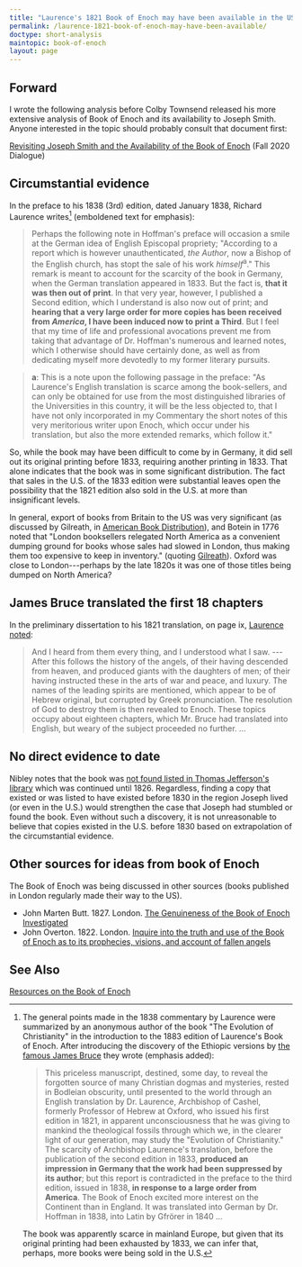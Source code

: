 ```yaml
---
title: "Laurence's 1821 Book of Enoch may have been available in the US"
permalink: /laurence-1821-book-of-enoch-may-have-been-available/
doctype: short-analysis
maintopic: book-of-enoch
layout: page
---
```


## Forward

I wrote the following analysis before Colby Townsend released his more extensive analysis of Book of Enoch and its availability to Joseph Smith. Anyone interested in the topic should probably consult that document first:

[Revisiting Joseph Smith and the Availability of the Book of Enoch](https://www.dialoguejournal.com/articles/revisiting-joseph-smith-and-the-availability-of-the-book-of-enoch/) (Fall 2020 Dialogue)

## Circumstantial evidence

In the preface to his 1838 (3rd) edition, dated January 1838, Richard Laurence writes[^commentary_in_1883] (emboldened text for emphasis):

> Perhaps the following note in Hoffman's preface will occasion a smile at the German idea of English Episcopal propriety; "According to a report which is however unauthenticated, _the Author_, now a Bishop of the English church, has stopt the sale of his work _himself_<sup>a</sup>." This remark is meant to account for the scarcity of the book in Germany, when the German translation appeared in 1833. But the fact is, **that it was then out of print**. In that very year, however, I published a Second edition, which I understand is also now out of print; and **hearing that a very large order for more copies has been received from _America_, I have been induced now to print a Third**. But I feel that my time of life and professional avocations prevent me from taking that advantage of Dr. Hoffman's numerous and learned notes, which I otherwise should have certainly done, as well as from dedicating myself more devotedly to my former literary pursuits.

> **a**: This is a note upon the following passage in the preface: "As Laurence's English translation is scarce among the book-sellers, and can only be obtained for use from the most distinguished libraries of the Universities in this country, it will be the less objected to, that I have not only incorporated in my Commentary the short notes of this very meritorious writer upon Enoch, which occur under his translation, but also the more extended remarks, which follow it."

So, while the book may have been difficult to come by in Germany, it did sell out its original printing before 1833, requiring another printing in 1833.  That alone indicates that the book was in some significant distribution.  The fact that sales in the U.S. of the 1833 edition were substantial leaves open the possibility that the 1821 edition also sold in the U.S. at more than insignificant levels.

In general, export of books from Britain to the US was very significant (as discussed by Gilreath, in [American Book Distribution](https://www.americanantiquarian.org/proceedings/44539364.pdf)), and Botein in 1776 noted that "London booksellers relegated North America as a convenient dumping ground for books whose sales had slowed in London, thus making them too expensive to keep in inventory." (quoting [Gilreath](https://www.americanantiquarian.org/proceedings/44539364.pdf)).  Oxford was close to London---perhaps by the late 1820s it was one of those titles being dumped on North America?

## James Bruce translated the first 18 chapters

In the preliminary dissertation to his 1821 translation, on page ix, [Laurence noted](https://books.google.com/books?id=IFM7AQAAMAAJ&printsec=frontcover&source=gbs_ge_summary_r&cad=0#v=onepage&q=war&f=false):

> And I heard from them every thing, and I understood what I saw. ---After this follows the history of the angels, of their having descended from heaven, and produced giants with the daughters of men; of their having instructed these in the arts of war and peace, and luxury.  The names of the leading spirits are mentioned, which appear to be of Hebrew original, but corrupted by Greek pronunciation.  The resolution of God to destroy them is then revealed to Enoch.  These topics occupy about eighteen chapters, which Mr. Bruce had translated into English, but weary of the subject proceeded no further. ...

## No direct evidence to date

Nibley notes that the book was [not found listed in Thomas Jefferson's library](https://www.churchofjesuschrist.org/study/ensign/1975/12/a-strange-thing-in-the-land-the-return-of-the-book-of-enoch-part-2?lang=eng) which was continued until 1826.  Regardless, finding a copy that existed or was listed to have existed before 1830 in the region Joseph lived (or even in the U.S.) would strengthen the case that Joseph had stumbled or found the book.  Even without such a discovery, it is not unreasonable to believe that copies existed in the U.S. before 1830 based on extrapolation of the circumstantial evidence.

[^commentary_in_1883]: The general points made in the 1838 commentary by Laurence were summarized by an anonymous author of the book "The Evolution of Christianity" in the introduction to the 1883 edition of Laurence's Book of Enoch.  After introducing the discovery of the Ethiopic versions by [the famous James Bruce](https://archive.org/details/brucestravelsan01brucgoog/page/n7) they wrote (emphasis added):

    > This priceless manuscript, destined, some day, to reveal the forgotten source of many Christian dogmas and mysteries, rested in Bodleian obscurity, until presented to the world through an English translation by Dr. Laurence, Archbishop of Cashel, formerly Professor of Hebrew at Oxford, who issued his first edition in 1821, in apparent unconsciousness that he was giving to mankind the theological fossils through which we, in the clearer light of our generation, may study the "Evolution of Christianity." 
    > The scarcity of Archbishop Laurence's translation, before the publication of the second edition in 1833, **produced an impression in Germany that the work had been suppressed by its author**; but this report is contradicted in the preface to the third edition, issued in 1838, **in response to a large order from America**. 
    > The Book of Enoch excited more interest on the Continent than in England. It was translated into German by Dr. Hoffman in 1838, into Latin by Gfrörer in 1840 ...

    The book was apparently scarce in mainland Europe, but given that its original printing had been exhausted by 1833, we can infer that, perhaps, more books were being sold in the U.S.  

## Other sources for ideas from book of Enoch

The Book of Enoch was being discussed in other sources (books published in London regularly made their way to the US).

* John Marten Butt. 1827. London. [The Genuineness of the Book of Enoch Investigated](https://books.google.com/books?id=oDpVAAAAcAAJ&pg=PA35&dq="enoch"&hl=en&sa=X&ved=2ahUKEwiPpMbo1vzkAhVGgp4KHc7BDDgQ6AEwA3oECAUQAg)
* John Overton. 1822. London. [Inquire into the truth and use of the Book of Enoch as to its prophecies, visions, and account of fallen angels](https://books.google.com/books?id=fYRhAAAAcAAJ&printsec=frontcover#v=onepage&q&f=false)

## See Also

[Resources on the Book of Enoch](https://faenrandir.github.io/a_careful_examination/resources-on-the-book-of-enoch/)
